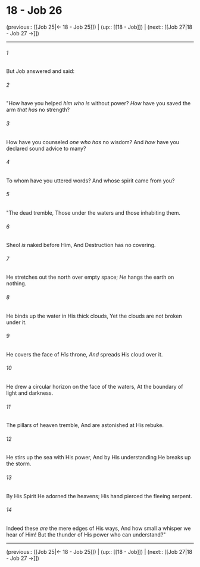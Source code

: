 # 18 - Job 26

(previous:: [[Job 25|← 18 - Job 25]]) | (up:: [[18 - Job]]) | (next:: [[Job 27|18 - Job 27 →]])

***


###### 1 
But Job answered and said: 

###### 2 
"How have you helped _him who is_ without power? _How_ have you saved the arm _that has_ no strength? 

###### 3 
How have you counseled _one who has_ no wisdom? And _how_ have you declared sound advice to many? 

###### 4 
To whom have you uttered words? And whose spirit came from you? 

###### 5 
"The dead tremble, Those under the waters and those inhabiting them. 

###### 6 
Sheol _is_ naked before Him, And Destruction has no covering. 

###### 7 
He stretches out the north over empty space; _He_ hangs the earth on nothing. 

###### 8 
He binds up the water in His thick clouds, Yet the clouds are not broken under it. 

###### 9 
He covers the face of _His_ throne, _And_ spreads His cloud over it. 

###### 10 
He drew a circular horizon on the face of the waters, At the boundary of light and darkness. 

###### 11 
The pillars of heaven tremble, And are astonished at His rebuke. 

###### 12 
He stirs up the sea with His power, And by His understanding He breaks up the storm. 

###### 13 
By His Spirit He adorned the heavens; His hand pierced the fleeing serpent. 

###### 14 
Indeed these _are_ the mere edges of His ways, And how small a whisper we hear of Him! But the thunder of His power who can understand?"

***

(previous:: [[Job 25|← 18 - Job 25]]) | (up:: [[18 - Job]]) | (next:: [[Job 27|18 - Job 27 →]])
